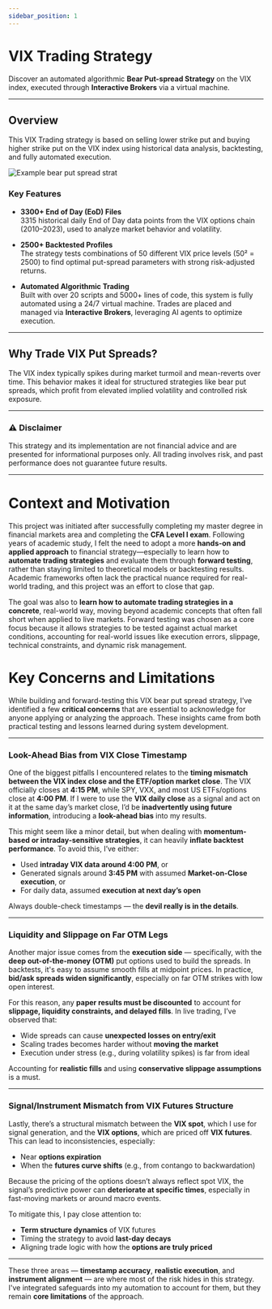 ```yaml
---
sidebar_position: 1
---
```


# VIX Trading Strategy

Discover an automated algorithmic **Bear Put-spread Strategy** on the VIX index, executed through **Interactive Brokers** via a virtual machine.

---

## Overview

This VIX Trading strategy is based on selling lower strike put and buying higher strike put on the VIX index using historical data analysis, backtesting, and fully automated execution.

![Example bear put spread strat](/img/bear.png)

### Key Features

- **3300+ End of Day (EoD) Files**  
  3315 historical daily End of Day data points from the VIX options chain (2010–2023), used to analyze market behavior and volatility.

- **2500+ Backtested Profiles**  
  The strategy tests combinations of 50 different VIX price levels (50² = 2500) to find optimal put-spread parameters with strong risk-adjusted returns.

- **Automated Algorithmic Trading**  
  Built with over 20 scripts and 5000+ lines of code, this system is fully automated using a 24/7 virtual machine. Trades are placed and managed via **Interactive Brokers**, leveraging AI agents to optimize execution.

---

## Why Trade VIX Put Spreads?

The VIX index typically spikes during market turmoil and mean-reverts over time. This behavior makes it ideal for structured strategies like bear put spreads, which profit from elevated implied volatility and controlled risk exposure.

---

### ⚠️ Disclaimer

This strategy and its implementation are not financial advice and are presented for informational purposes only. All trading involves risk, and past performance does not guarantee future results.




---
<div class="extra-space"></div>


# Context and Motivation

This project was initiated after successfully completing my master degree in financial markets area and completing the **CFA Level I exam**. Following years of academic study, I felt the need to adopt a more **hands-on and applied approach** to financial strategy—especially to learn how to **automate trading strategies** and evaluate them through **forward testing**, rather than staying limited to theoretical models or backtesting results. Academic frameworks often lack the practical nuance required for real-world trading, and this project was an effort to close that gap.

<div class="extra-space"></div>

The goal was also to **learn how to automate trading strategies in a concrete**, real-world way, moving beyond academic concepts that often fall short when applied to live markets. Forward testing was chosen as a core focus because it allows strategies to be tested against actual market conditions, accounting for real-world issues like execution errors, slippage, technical constraints, and dynamic risk management.

<div class="extra-space"></div>

# Key Concerns and Limitations

While building and forward-testing this VIX bear put spread strategy, I’ve identified a few **critical concerns** that are essential to acknowledge for anyone applying or analyzing the approach. These insights came from both practical testing and lessons learned during system development.

---

### **Look-Ahead Bias from VIX Close Timestamp**

One of the biggest pitfalls I encountered relates to the **timing mismatch between the VIX index close and the ETF/option market close**. The VIX officially closes at **4:15 PM**, while SPY, VXX, and most US ETFs/options close at **4:00 PM**. If I were to use the **VIX daily close** as a signal and act on it at the same day’s market close, I’d be **inadvertently using future information**, introducing a **look-ahead bias** into my results.

This might seem like a minor detail, but when dealing with **momentum-based or intraday-sensitive strategies**, it can heavily **inflate backtest performance**. To avoid this, I’ve either:
- Used **intraday VIX data around 4:00 PM**, or
- Generated signals around **3:45 PM** with assumed **Market-on-Close execution**, or
- For daily data, assumed **execution at next day’s open**

Always double-check timestamps — the **devil really is in the details**.

---

### **Liquidity and Slippage on Far OTM Legs**

Another major issue comes from the **execution side** — specifically, with the **deep out-of-the-money (OTM)** put options used to build the spreads. In backtests, it's easy to assume smooth fills at midpoint prices. In practice, **bid/ask spreads widen significantly**, especially on far OTM strikes with low open interest.

For this reason, any **paper results must be discounted** to account for **slippage, liquidity constraints, and delayed fills**. In live trading, I’ve observed that:
- Wide spreads can cause **unexpected losses on entry/exit**
- Scaling trades becomes harder without **moving the market**
- Execution under stress (e.g., during volatility spikes) is far from ideal

Accounting for **realistic fills** and using **conservative slippage assumptions** is a must.

---

### **Signal/Instrument Mismatch from VIX Futures Structure**

Lastly, there’s a structural mismatch between the **VIX spot**, which I use for signal generation, and the **VIX options**, which are priced off **VIX futures**. This can lead to inconsistencies, especially:
- Near **options expiration**
- When the **futures curve shifts** (e.g., from contango to backwardation)

Because the pricing of the options doesn’t always reflect spot VIX, the signal’s predictive power can **deteriorate at specific times**, especially in fast-moving markets or around macro events.

To mitigate this, I pay close attention to:
- **Term structure dynamics** of VIX futures
- Timing the strategy to avoid **last-day decays**
- Aligning trade logic with how the **options are truly priced**

---

These three areas — **timestamp accuracy**, **realistic execution**, and **instrument alignment** — are where most of the risk hides in this strategy. I've integrated safeguards into my automation to account for them, but they remain **core limitations** of the approach.